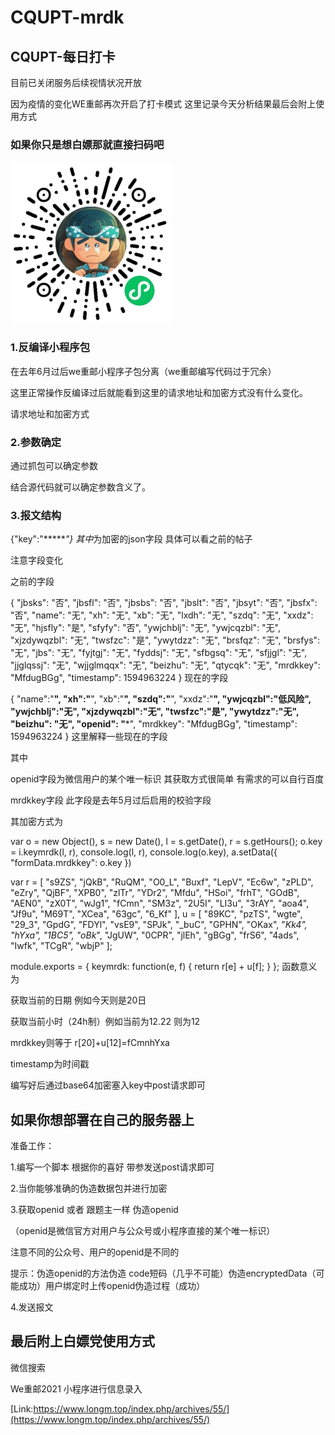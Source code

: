 # CQUPT-mrdk
## CQUPT-每日打卡 

目前已关闭服务后续视情状况开放

因为疫情的变化WE重邮再次开启了打卡模式
这里记录今天分析结果最后会附上使用方式

### 如果你只是想白嫖那就直接扫码吧

![QRcode](https://raw.githubusercontent.com/hackxg/CQUPT-mrdk/master/QRcode.png)

### 1.反编译小程序包

在去年6月过后we重邮小程序子包分离（we重邮编写代码过于冗余）

这里正常操作反编译过后就能看到这里的请求地址和加密方式没有什么变化。

请求地址和加密方式

### 2.参数确定
通过抓包可以确定参数

结合源代码就可以确定参数含义了。

### 3.报文结构

{"key":"******"}
其中*为加密的json字段 具体可以看之前的帖子

注意字段变化

之前的字段

{
    "jbsks": "否",
    "jbsfl": "否",
    "jbsbs": "否",
    "jbslt": "否",
    "jbsyt": "否",
    "jbsfx": "否",
    "name": "无",
    "xh": "无",
    "xb": "无",
    "lxdh": "无",
    "szdq": "无",
    "xxdz": "无",
    "hjsfly": "是",
    "sfyfy": "否",
    "ywjchblj": "无",
    "ywjcqzbl": "无",
    "xjzdywqzbl": "无",
    "twsfzc": "是",
    "ywytdzz": "无",
    "brsfqz": "无",
    "brsfys": "无",
    "jbs": "无",
    "fyjtgj": "无",
    "fyddsj": "无",
    "sfbgsq": "无",
    "sfjjgl": "无",
    "jjglqssj": "无",
    "wjjglmqqx": "无",
    "beizhu": "无",
    "qtycqk": "无",
    "mrdkkey": "MfdugBGg",
    "timestamp": 1594963224
}
现在的字段

{
     "name":"**",
    "xh":"**",
    "xb":"**",
    "szdq":"**",
    "xxdz":"**",
    "ywjcqzbl":"低风险",
    "ywjchblj":"无",
    "xjzdywqzbl":"无",
    "twsfzc":"是",
    "ywytdzz":"无",
    "beizhu": "无",
    "openid": "***",
    "mrdkkey": "MfdugBGg",
    "timestamp": 1594963224
}
这里解释一些现在的字段

其中

openid字段为微信用户的某个唯一标识 其获取方式很简单 有需求的可以自行百度


mrdkkey字段 此字段是去年5月过后启用的校验字段

其加密方式为


 var o = new Object(), s = new Date(), l = s.getDate(), r = s.getHours();
                    o.key = i.keymrdk(l, r), console.log(l, r), console.log(o.key), a.setData({
                        "formData.mrdkkey": o.key
                    })

var r = [ "s9ZS", "jQkB", "RuQM", "O0_L", "Buxf", "LepV", "Ec6w", "zPLD", "eZry", "QjBF", "XPB0", "zlTr", "YDr2", "Mfdu", "HSoi", "frhT", "GOdB", "AEN0", "zX0T", "wJg1", "fCmn", "SM3z", "2U5I", "LI3u", "3rAY", "aoa4", "Jf9u", "M69T", "XCea", "63gc", "6_Kf" ], u = [ "89KC", "pzTS", "wgte", "29_3", "GpdG", "FDYl", "vsE9", "SPJk", "_buC", "GPHN", "OKax", "_Kk4", "hYxa", "1BC5", "oBk_", "JgUW", "0CPR", "jlEh", "gBGg", "frS6", "4ads", "Iwfk", "TCgR", "wbjP" ];

module.exports = {
    keymrdk: function(e, f) {
        return r[e] + u[f];
    }
};
函数意义为

获取当前的日期 例如今天则是20日

获取当前小时（24h制）例如当前为12.22 则为12

mrdkkey则等于 r[20]+u[12]=fCmnhYxa

timestamp为时间戳

编写好后通过base64加密塞入key中post请求即可

## 如果你想部署在自己的服务器上
准备工作：

1.编写一个脚本 根据你的喜好 带参发送post请求即可

2.当你能够准确的伪造数据包并进行加密

3.获取openid 或者 跟题主一样 伪造openid

（openid是微信官方对用户与公众号或小程序直接的某个唯一标识）

注意不同的公众号、用户的openid是不同的

提示：伪造openid的方法伪造 code短码（几乎不可能）伪造encryptedData（可能成功）用户绑定时上传openid伪造过程（成功）

4.发送报文

## 最后附上白嫖党使用方式
微信搜索

We重邮2021 小程序进行信息录入

[Link:https://www.longm.top/index.php/archives/55/](https://www.longm.top/index.php/archives/55/)


